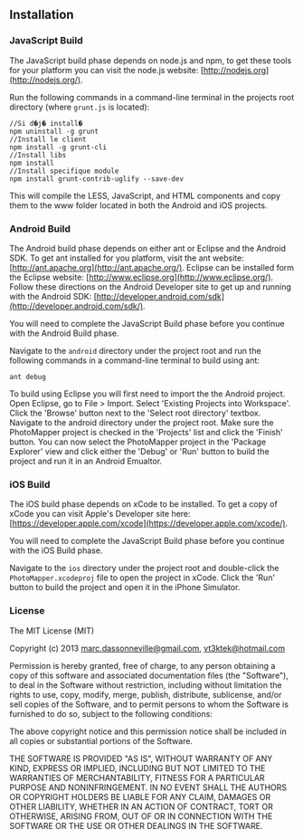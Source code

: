 ## Installation

### JavaScript Build

The JavaScript build phase depends on node.js and npm, to get these tools for your platform you can visit the node.js website: [http://nodejs.org](http://nodejs.org/).

Run the following commands in a command-line terminal in the projects root directory (where `grunt.js` is located):
	
	//Si d�j� install�
	npm uninstall -g grunt
	//Install le client
	npm install -g grunt-cli
	//Install libs
	npm install
	//Install specifique module
	npm install grunt-contrib-uglify --save-dev
	

This will compile the LESS, JavaScript, and HTML components and copy them to the www folder located in both the Android and iOS projects.

### Android Build

The Android build phase depends on either ant or Eclipse and the Android SDK. To get ant installed for you platform, visit the ant website: [http://ant.apache.org](http://ant.apache.org/). Eclipse can be installed form the Eclipse website: [http://www.eclipse.org](http://www.eclipse.org/). Follow these directions on the Android Developer site to get up and running with the Android SDK: [http://developer.android.com/sdk](http://developer.android.com/sdk/).

You will need to complete the JavaScript Build phase before you continue with the Android Build phase.

Navigate to the `android` directory under the project root and run the following commands in a command-line terminal to build using ant:

    ant debug

To build using Eclipse you will first need to import the the Android project. Open Eclipse, go to File > Import. Select 'Existing Projects into Workspace'. Click the 'Browse' button next to the 'Select root directory' textbox. Navigate to the android directory under the project root. Make sure the PhotoMapper project is checked in the 'Projects' list and click the 'Finish' button. You can now select the PhotoMapper project in the 'Package Explorer' view and click either the 'Debug' or 'Run' button to build the project and run it in an Android Emualtor.

### iOS Build

The iOS build phase depends on xCode to be installed. To get a copy of xCode you can visit Apple's Developer site here: [https://developer.apple.com/xcode](https://developer.apple.com/xcode/).

You will need to complete the JavaScript Build phase before you continue with the iOS Build phase.

Navigate to the `ios` directory under the project root and double-click the `PhotoMapper.xcodeproj` file to open the project in xCode. Click the 'Run' button to build the project and open it in the iPhone Simulator.

### License

The MIT License (MIT)

Copyright (c) 2013 marc.dassonneville@gmail.com, vt3ktek@hotmail.com

Permission is hereby granted, free of charge, to any person obtaining a copy
of this software and associated documentation files (the "Software"), to deal
in the Software without restriction, including without limitation the rights
to use, copy, modify, merge, publish, distribute, sublicense, and/or sell
copies of the Software, and to permit persons to whom the Software is
furnished to do so, subject to the following conditions:

The above copyright notice and this permission notice shall be included in
all copies or substantial portions of the Software.

THE SOFTWARE IS PROVIDED "AS IS", WITHOUT WARRANTY OF ANY KIND, EXPRESS OR
IMPLIED, INCLUDING BUT NOT LIMITED TO THE WARRANTIES OF MERCHANTABILITY,
FITNESS FOR A PARTICULAR PURPOSE AND NONINFRINGEMENT. IN NO EVENT SHALL THE
AUTHORS OR COPYRIGHT HOLDERS BE LIABLE FOR ANY CLAIM, DAMAGES OR OTHER
LIABILITY, WHETHER IN AN ACTION OF CONTRACT, TORT OR OTHERWISE, ARISING FROM,
OUT OF OR IN CONNECTION WITH THE SOFTWARE OR THE USE OR OTHER DEALINGS IN
THE SOFTWARE.

